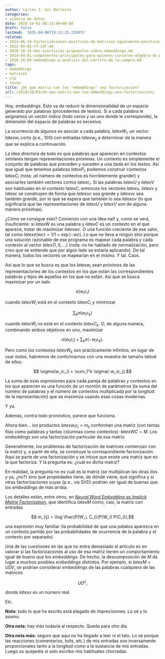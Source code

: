 ```yaml
---
author: Carlos J. Gil Bellosta
categories:
- ciencia de datos
date: 2018-10-03 08:13:49+00:00
draft: false
lastmod: '2025-04-06T19:12:25.235075'
related:
- 2014-06-19-factorizaciones-positivas-de-matrices-igualmente-positivas.md
- 2022-09-01-tf-idf.md
- 2018-10-15-dos-ejercicios-propuestos-sobre-embeddings.md
- 2014-04-01-componentes-principales-para-quienes-cursaron-algebra-de-primero-con-aprovechamiento.md
- 2018-10-04-embeddings-y-analisis-del-carrito-de-la-compra.md
tags:
- embeddings
- matrices
- nlp
- texto
title: ¿De qué matriz son los "embeddings" una factorización?
url: /2018/10/03/de-que-matriz-son-los-embeddings-una-factorizacion/
---
```


Hoy, _embeddings_. Esto va de reducir la dimensionalidad de un espacio generado por palabras (procedentes de textos). Si a cada palabra le asignamos un vector índice (todo ceros y un uno donde le corresponde), la dimensión del espacio de palabras es excesiva.

La ocurrencia de algunos es asociar a cada palabra, $latex W_i$, un vector $latex w_i$ corto (p.e., 100) con entradas $latex w_{ij}$ a determinar de la manera que se explica a continuación.

La idea directora de todo es que palabras que aparecen en contextos similares tengan representaciones próximas. Un contexto es simplemente el conjunto de palabras que preceden y suceden a una dada en los textos. Así que igual que tenemos palabras $latex P_i$, podemos construir contextos $latex C_i$ (nota: ¡el número de contextos es horriblemente grande!) y asociarles también vectores cortos $latex c_i$. Si las palabras $latex U$ y $latex V$ son habituales en el contexto $latex C$, entonces los vectores $latex u$, $latex v$ y $latex c$ se construyen de forma que $latex uc$ sea grande y $latex vc$ sea también grande, por lo que se espera que también lo sea $latex uv$ (lo que signficaría que las representaciones de $latex U$ y $latex V$ son de alguna manera próximas).

¿Cómo se consigue esto? Comienzo con una idea naif y, como se verá, insuficiente: si $latex W$ es una palabra y $latex C$ es un contexto en el que aparece, tratar de maximizar $latex wc$. O una función creciente de ese valor, tal como $latex \sigma(wc) = 1 / 1 + \exp(-wc)$. Lo que no lleva a ningún sitio porque una solución razonable de ese programa es mapear cada palabra y cada contexto al vector $latex (1, 0, \dots)$ (nota: no he hablado de normalización, pero creo que se entiende que por algún lado se estaría aplicando). De tal manera, todos los vectores se mapearían en el mismo. Y tal. Caos.

Así que lo que se busca es que los $latex w_i$ sean próximos de las representaciones de los contextos en los que están las correspondientes palabras y lejos de aquellos en los que no están. Así que se busca maximizar por un lado

$$ \sigma(w_ic_i)$$

cuando $latex W_i$ está en el contexto $latex C_i$ y minimizar

$$ \sum_k \sigma(w_ic_k)$$

cuando $latex W_i$ no está en el contexto $latex C_k$. O, de alguna manera, combinando ambos objetivos en uno, maximizar

$$ \sigma(w_ic_i) + \sum_k \sigma(-w_ic_k).$$


Pero como los contextos $latex W_k$ son prácticamente infinitos, en lugar de usar _todos_, habremos de conformarnos con una muestra de tamaño $latex k$ de ellos:

$$ \sigma(w_ic_i) + \sum_1^k \sigma(-w_ic_j).$$

La suma de esas expresiones para cada pareja de palabras y contextos en los que aparecen es una función de un montón de parámetros (la suma del número de palabras y el número de contextos multiplicada por la longitud de la representación) que se maximiza usando esas cosas modernas.

Y ya.

Además, contra todo pronóstico, parece que funciona.

Ahora bien... los productos $latex w_ic_j = m_{ij}$ conforman una matriz (con tantas filas como palabras y tantas columnas como contextos): $latex WC = M$. Los _embeddings_ son una factorización particular de esa matriz.

Generalmente, los problemas de factorización de matrices comienzan con la matriz y, a partir de ella, se construye la correspondiente factorización. Aquí se parte de una factorización y se intuye que existe una matriz que es la que factoriza. Y la pregunta es: ¿cuál es dicha matriz?

En realidad, la pregunta no es cuál es la matriz (se multiplican las otras dos y ya, ¿no?) sino qué propiedades tiene, de dónde viene, qué significa y si otras factorizaciones suyas (p.e., vía SVD) podrían ser igual de buenas que los _embeddings_ de más arriba.

Los detalles están, entre otros, en [_Neural Word Embedding as Implicit Matrix Factorization_](https://papers.nips.cc/paper/5477-neural-word-embedding-as-implicit-matrix-factorization.pdf), que identifica $latex M$ como, casi, la matriz con entradas

$$ m_{ij} = \log \frac{P(W_i, C_i}{P(W_i) P(C_i)},$$

una expresión muy familiar (la probabilidad de que una palabra aparezca en un contexto partido por las probabilidades de ocurrencia de la palabra y el contexto por separado).

Una de las cuestiones en las que no entra demasiado el artículo es en valorar si las factorizaciones al uso de esa matriz tienen un comportamiento igual de bueno que los _embeddings_. De hecho, la descomposición de $M$ da lugar a muchos posibles _embeddings_ distintos. Por ejemplo, si $latex M = UDV$, se podrían considerar _embeddings_ de las palabras cualquiera de las matrices

$$ UD^x,$$

donde $latex x$ es un número real.

Etc.

**Nota:** todo lo que he escrito está plagado de imprecisiones. Lo sé y lo asumo.

**Otra nota:** hay más todavía al respecto. Queda para otro día.

**Otra nota más:** seguro que aquí no ha llegado a leer ni el tato. Lo sé porque las reacciones (comentarios, tuits, etc.) de mis entradas son inversamente proporcionales tanto a la longitud como a la sustancia de mis entradas. Luego os quejaréis si solo escribo mis habituales chorradas.